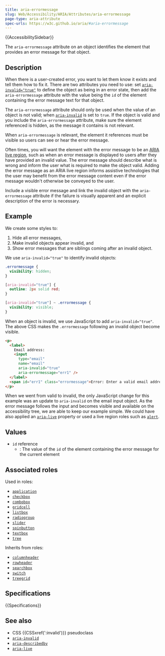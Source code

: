 ```yaml
---
title: aria-errormessage
slug: Web/Accessibility/ARIA/Attributes/aria-errormessage
page-type: aria-attribute
spec-urls: https://w3c.github.io/aria/#aria-errormessage
---
```


{{AccessibilitySidebar}}

The `aria-errormessage` attribute on an object identifies the element that provides an error message for that object.

## Description

When there is a user-created error, you want to let them know it exists and tell them how to fix it. There are two attributes you need to use: set [`aria-invalid="true"`](/en-US/docs/Web/Accessibility/ARIA/Attributes/aria-invalid) to define the object as being in an error state, then add the `aria-errormessage` attribute with the value being the `id` of the element containing the error message text for that object.

The `aria-errormessage` attribute should only be used when the value of an object is not valid; when [`aria-invalid`](/en-US/docs/Web/Accessibility/ARIA/Attributes/aria-invalid) is set to `true`. If the object is valid and you include the `aria-errormessage` attribute, make sure the element referenced is hidden, as the message it contains is not relevant.

When `aria-errormessage` is relevant, the element it references must be visible so users can see or hear the error message.

Often times, you will want the element with the error message to be an [ARIA live region](/en-US/docs/Web/Accessibility/ARIA/ARIA_Live_Regions), such as when an error message is displayed to users after they have provided an invalid value. The error message should describe what is wrong and inform the user what is required to make the object valid. Adding the error message as an ARIA live region informs assistive technologies that the user may benefit from the error message content even if the error message wouldn't otherwise be conveyed to the user.

Include a visible error message and link the invalid object with the `aria-errormessage` attribute if the failure is visually apparent and an explicit description of the error is necessary.

## Example

We create some styles to:

1. Hide all error messages,
2. Make invalid objects appear invalid, and
3. Show error messages that are siblings coming after an invalid object.

We use `aria-invalid="true"` to identify invalid objects:

```css
.errormessage {
  visibility: hidden;
}

[aria-invalid="true"] {
  outline: 2px solid red;
}

[aria-invalid="true"] ~ .errormessage {
  visibility: visible;
}
```

When an object is invalid, we use JavaScript to add `aria-invalid="true"`. The above CSS makes the `.errormessage` following an invalid object become visible.

```html
<p>
  <label>
    Email address:
    <input
      type="email"
      name="email"
      aria-invalid="true"
      aria-errormessage="err1" />
  </label>
  <span id="err1" class="errormessage">Error: Enter a valid email address</span>
</p>
```

When we went from valid to invalid, the only JavaScript change for this example was an update to `aria-invalid` on the email input object. As the error message follows the input and becomes visible and available on the accessibility tree, we are able to keep our example simple. We could have also applied an [`aria-live`](/en-US/docs/Web/Accessibility/ARIA/Attributes/aria-live) property or used a live region roles such as [`alert`](/en-US/docs/Web/Accessibility/ARIA/Roles/alert_role).

## Values

- `id` reference
  - : The value of the `id` of the element containing the error message for the current element

## Associated roles

Used in roles:

- [`application`](/en-US/docs/Web/Accessibility/ARIA/Roles/application_role)
- [`checkbox`](/en-US/docs/Web/Accessibility/ARIA/Roles/checkbox_role)
- [`combobox`](/en-US/docs/Web/Accessibility/ARIA/Roles/combobox_role)
- [`gridcell`](/en-US/docs/Web/Accessibility/ARIA/Roles/gridcell_role)
- [`listbox`](/en-US/docs/Web/Accessibility/ARIA/Roles/listbox_role)
- [`radiogroup`](/en-US/docs/Web/Accessibility/ARIA/Roles/radiogroup_role)
- [`slider`](/en-US/docs/Web/Accessibility/ARIA/Roles/slider_role)
- [`spinbutton`](/en-US/docs/Web/Accessibility/ARIA/Roles/spinbutton_role)
- [`textbox`](/en-US/docs/Web/Accessibility/ARIA/Roles/textbox_role)
- [`tree`](/en-US/docs/Web/Accessibility/ARIA/Roles/tree_role)

Inherits from roles:

- [`columnheader`](/en-US/docs/Web/Accessibility/ARIA/Roles/columnheader_role)
- [`rowheader`](/en-US/docs/Web/Accessibility/ARIA/Roles/rowheader_role)
- [`searchbox`](/en-US/docs/Web/Accessibility/ARIA/Roles/searchbox_role)
- [`switch`](/en-US/docs/Web/Accessibility/ARIA/Roles/switch_role)
- [`treegrid`](/en-US/docs/Web/Accessibility/ARIA/Roles/treegrid_role)

## Specifications

{{Specifications}}

## See also

- CSS {{CSSxref(':invalid')}} pseudoclass
- [`aria-invalid`](/en-US/docs/Web/Accessibility/ARIA/Attributes/aria-invalid)
- [`aria-describedby`](/en-US/docs/Web/Accessibility/ARIA/Attributes/aria-describedby)
- [`aria-live`](/en-US/docs/Web/Accessibility/ARIA/Attributes/aria-live)
